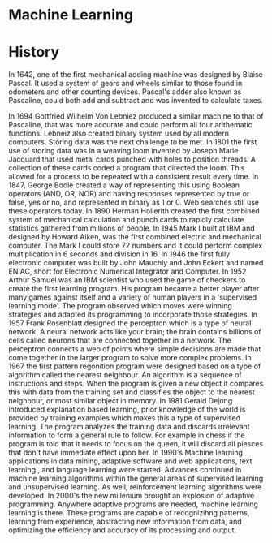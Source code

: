 # Machine Learning
# History
In 1642, one of the first mechanical adding machine was designed by Blaise Pascal. It used a system of gears and wheels similar to those found in odometers and other counting devices. Pascal's adder also known as Pascaline, could both add and subtract and was invented to calculate taxes.

In 1694 Gottfried Wilhelm Von Lebniez produced a similar machine to that of Pascaline, that was more accurate and could perform all four arithematic functions. Lebneiz also created binary system used by all modern computers. 
Storing data was the next challenge to be met. In 1801 the first use of storing data was in a weaving loom invented by Joseph Marie Jacquard that used metal cards punched with holes to position threads. A collection of these cards coded a program that directed the loom. This allowed for a process to be repeated with a consistent result every time.
In 1847, George Boole created a way of representing this using Boolean operators (AND, OR, NOR) and having responses represented by true or false, yes or no, and represented in binary as 1 or 0. Web searches still use these operators today.
In 1890 Herman Hollerith created the first combined system of mechanical calculation and punch cards to rapidly calculate statistics gathered from millions of people.
In 1945 Mark I built at IBM and designed by Howard Aiken, was the first combined electric and mechanical computer. The Mark I could store 72 numbers and it could perform complex multiplication in 6 seconds and division in 16.
In 1946 the first fully electronic computer was built by John Mauchly and John Eckert and named ENIAC, short for Electronic Numerical Integrator and Computer.
In 1952 Arthur Samuel was an IBM scientist who used the game of checkers to create the first learning program. His program became a better player after many games against itself and a variety of human players in a 'supervised learning mode'. The program observed which moves were winning strategies and adapted its programming to incorporate those strategies. 
In 1957 Frank Rosenblatt designed the perceptron which is a type of neural network. A neural network acts like your brain; the brain contains billions of cells called neurons that are connected together in a network. The perceptron connects a web of points where simple decisions are made that come together in the larger program to solve more complex problems.
In 1967 the first pattern regonition program were designed based on a type of algorithm called the nearest neighbour. An algorithm is a sequence of instructions and steps. When the program is given a new object it compares this with data from the training set and classifies the object to the nearest neighbour, or most similar object in memory.
In 1981 Gerald Dejong introduced explanation based learning, prior knowledge of the world is provided by training examples which makes this a type of supervised learning. The program analyzes the training data and discards irrelevant information to form a general rule to follow. For example in chess if the program is told that it needs to focus on the queen, it will discard all piesces that don't have immediate effect upon her.
In 1990's Machine learning applications in data mining, adaptive software and web applications, text learning , and language learning were started. Advances continued in machine learning algorithms within the general areas of supervised learning and unsupervised learning. As well, reinforcement learning algorithms were developed.
In 2000's the new millenium brought an explosion of adaptive programming. Anywhere adaptive programs are needed, machine learning learning is there. These programs are capable of recognizihng patterns, learning from experience, abstracting new information from data, and optimizing the efficiency and accuracy of its processing and output.




